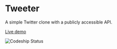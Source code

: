 Tweeter
========

A simple Twitter clone with a publicly accessible API. 

[Live demo](http://tweeter-13243.onmodulus.net "Live Demo")

![Codeship Status](https://www.codeship.io/projects/d30b3e80-c61d-0131-f49c-7a11b2bfdfc9/status)